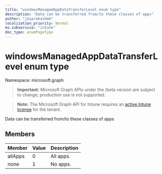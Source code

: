 ```yaml
---
title: "windowsManagedAppDataTransferLevel enum type"
description: "Data can be transferred from/to these classes of apps"
author: "jaiprakashmb"
localization_priority: Normal
ms.subservice: "intune"
doc_type: enumPageType
---
```


# windowsManagedAppDataTransferLevel enum type

Namespace: microsoft.graph
> **Important:** Microsoft Graph APIs under the /beta version are subject to change; production use is not supported.

> **Note:** The Microsoft Graph API for Intune requires an [active Intune license](https://go.microsoft.com/fwlink/?linkid=839381) for the tenant.


Data can be transferred from/to these classes of apps

## Members
|Member|Value|Description|
|:---|:---|:---|
|allApps|0|All apps.|
|none|1|No apps.|
